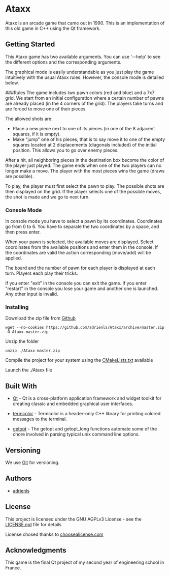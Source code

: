 # Ataxx
Ataxx is an arcade game that came out in 1990. This is an implementation of this old game in C++ using the Qt framework.

## Getting Started
This Ataxx game has two available arguments. You can use '--help' to see the different options and the corresponding arguments.

The graphical mode is easily understandable as you just play the game intuitively with the usual Ataxx rules. However, the console mode is detailed below.

###Rules
The game includes two pawn colors (red and blue) and a 7x7 grid.
We start from an initial configuration where a certain number of pawns are already placed (in the 4 corners of the grid).
The players take turns and are forced to move one of their pieces.

The allowed shots are:
* Place a new piece next to one of its pieces (in one of the 8 adjacent squares, if it is empty).
* Make "jump" one of his pieces, that is to say move it to one of the empty squares located at 2 displacements (diagonals included) of the initial position.
This allows you to go over enemy pieces.

After a hit, all neighboring pieces in the destination box become the color of the player just played.
The game ends when one of the two players can no longer make a move.
The player with the most pieces wins the game (draws are possible).

To play, the player must first select the pawn to play.
The possible shots are then displayed on the grid.
If the player selects one of the possible moves, the shot is made and we go to next turn.

### Console Mode
In console mode you have to select a pawn by its coordinates.
Coordinates go from 0 to 6.
You have to separate the two coordinates by a space, and then press enter.

When your pawn is selected, the available moves are displayed.
Select coordinates from the available positions and enter them in the console.
If the coordinates are valid the action corresponding (move/add) will be applied.

The board and the number of pawn for each player is displayed at each turn.
Players each play their tricks.

If you enter "exit" in the console you can exit the game.
If you enter "restart" in the console you lose your game and another one is launched.
Any other input is invalid.


### Installing
Download the zip file from [Github](https://github.com/adrienls/Ataxx)
```
wget --no-cookies https://github.com/adrienls/Ataxx/archive/master.zip -O Ataxx-master.zip
```

Unzip the folder
```
unzip ./Ataxx-master.zip
```

Compile the project for your system using the [CMakeLists.txt](CMakeLists.txt) available

Launch the ./Ataxx file

## Built With
* [Qt](https://www.qt.io/) - Qt is a cross-platform application framework and widget toolkit for creating classic and embedded graphical user interfaces.

* [termcolor](https://github.com/ikalnytskyi/termcolor) - Termcolor is a header-only C++ library for printing colored messages to the terminal.

* [getopt](https://www.gnu.org/software/libc/manual/html_node/Getopt.html) - The getopt and getopt_long functions automate some of the chore involved in parsing typical unix command line options.

## Versioning
We use [Git](https://git-scm.com/) for versioning.

## Authors
* [adrienls](https://github.com/adrienls)

## License
This project is licensed under the GNU AGPLv3 License - see the [LICENSE.md](LICENSE.md) file for details

License chosed thanks to [choosealicense.com](https://choosealicense.com/)

## Acknowledgments
This game is the final Qt project of my second year of engineering school in France.